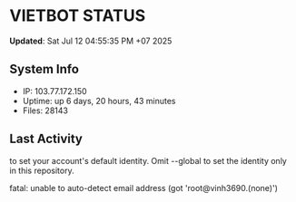 # VIETBOT STATUS
**Updated**: Sat Jul 12 04:55:35 PM +07 2025

## System Info
- IP: 103.77.172.150
- Uptime: up 6 days, 20 hours, 43 minutes
- Files: 28143

## Last Activity

to set your account's default identity.
Omit --global to set the identity only in this repository.

fatal: unable to auto-detect email address (got 'root@vinh3690.(none)')
